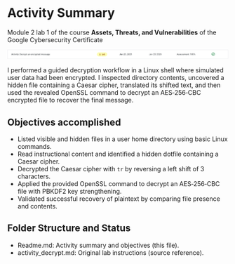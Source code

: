 # Activity Summary 

Module 2 lab 1 of the course **Assets, Threats, and Vulnerabilities** of the Google Cybersecurity Certificate

![alt text](ActivityResult.png)

I performed a guided decryption workflow in a Linux shell where simulated user data had been encrypted. I inspected directory contents, uncovered a hidden file containing a Caesar cipher, translated its shifted text, and then used the revealed OpenSSL command to decrypt an AES‑256‑CBC encrypted file to recover the final message.

## Objectives accomplished

- Listed visible and hidden files in a user home directory using basic Linux commands.
- Read instructional content and identified a hidden dotfile containing a Caesar cipher.
- Decrypted the Caesar cipher with `tr` by reversing a left shift of 3 characters.
- Applied the provided OpenSSL command to decrypt an AES‑256‑CBC file with PBKDF2 key strengthening.
- Validated successful recovery of plaintext by comparing file presence and contents.

## Folder Structure and Status

- Readme.md: Activity summary and objectives (this file).
- activity_decrypt.md: Original lab instructions (source reference).


